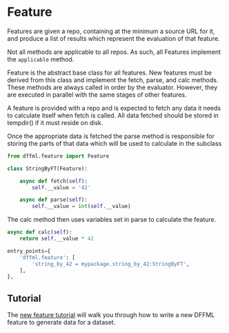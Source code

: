 # Feature

Features are given a repo, containing at the minimum a source URL for it,
and produce a list of results which represent the evaluation of that feature.

Not all methods are applicable to all repos. As such, all Features implement the
`applicable` method.

Feature is the abstract base class for all features. New features must be
derived from this class and implement the fetch, parse, and calc methods. These
methods are always called in order by the evaluator. However, they are executed
in parallel with the same stages of other features.

A feature is provided with a repo
and is expected to fetch any data it needs to calculate itself when fetch
is called. All data fetched should be stored in tempdir() if it must reside
on disk.

Once the appropriate data is fetched the parse method is responsible for
storing the parts of that data which will be used to calculate in the
subclass

```python
from dffml.feature import Feature

class StringByFT(Feature):

    async def fetch(self):
        self.__value = '42'

    async def parse(self):
        self.__value = int(self.__value)
```

The calc method then uses variables set in parse to calculate the feature.

```python
async def calc(self):
    return self.__value * 42
```

```python
entry_points={
    'dffml.feature': [
        'string_by_42 = mypackage.string_by_42:StringByFT',
    ],
},
```

## Tutorial

The [new feature tutorial](tutorial/FEATURE.md) will walk you through how to
write a new DFFML feature to generate data for a dataset.
